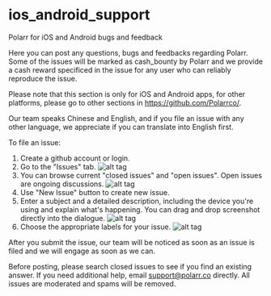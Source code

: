 # ios_android_support
Polarr for iOS and Android bugs and feedback

Here you can post any questions, bugs and feedbacks regarding Polarr. Some of the issues will be marked as cash_bounty by Polarr and we provide a cash reward specificed in the issue for any user who can reliably reproduce the issue.

Please note that this section is only for iOS and Android apps, for other platforms, please go to other sections in https://github.com/Polarrco/. 

Our team speaks Chinese and English, and if you file an issue with any other language, we appreciate if you can translate into English first. 

To file an issue:

1. Create a github account or login.
2. Go to the "Issues" tab. ![alt tag](http://imgur.com/5M76VkI)
3. You can browse current "closed issues" and "open issues". Open issues are ongoing discussions. ![alt tag](http://imgur.com/po6cb7Y)
4. Use "New Issue" button to create new issue. 
5. Enter a subject and a detailed description, including the device you're using and explain what's happening. You can drag and drop screenshot directly into the dialogue. ![alt tag](http://imgur.com/dsykoWC)
6. Choose the appropriate labels for your issue. ![alt tag](http://imgur.com/coYsBDD)

After you submit the issue, our team will be noticed as soon as an issue is filed and we will engage as soon as we can. 

Before posting, please search closed issues to see if you find an existing answer.
If you need additional help, email support@polarr.co directly.
All issues are moderated and spams will be removed.

